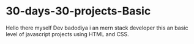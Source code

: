 # 30-days-30-projects-Basic
Hello there myself Dev badodiya i an mern stack developer this an basic level of javascript projects using HTML and CSS. 
